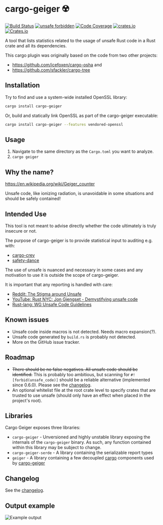 cargo-geiger ☢️ 
===============

[![Build Status](https://dev.azure.com/cargo-geiger/cargo-geiger/_apis/build/status/rust-secure-code.cargo-geiger?branchName=master)](https://dev.azure.com/cargo-geiger/cargo-geiger/_build/latest?definitionId=1&branchName=master)
[![unsafe forbidden](https://img.shields.io/badge/unsafe-forbidden-success.svg)](https://github.com/rust-secure-code/safety-dance/)
[![Code Coverage](https://img.shields.io/azure-devops/coverage/cargo-geiger/cargo-geiger/2/master)](https://img.shields.io/azure-devops/coverage/cargo-geiger/cargo-geiger/2/master)
[![crates.io](https://img.shields.io/crates/v/cargo-geiger.svg)](https://crates.io/crates/cargo-geiger)
[![Crates.io](https://img.shields.io/crates/d/cargo-geiger?label=cargo%20installs)](https://crates.io/crates/cargo-geiger)

A tool that lists statistics related to the usage of unsafe Rust code in a Rust
crate and all its dependencies.

This cargo plugin was originally based on the code from two other projects:
* <https://github.com/icefoxen/cargo-osha> and
* <https://github.com/sfackler/cargo-tree>

Installation
------------

Try to find and use a system-wide installed OpenSSL library:

```bash
cargo install cargo-geiger
```

Or, build and statically link OpenSSL as part of the cargo-geiger executable:

```bash
cargo install cargo-geiger --features vendored-openssl
```

Usage
-----

1. Navigate to the same directory as the `Cargo.toml` you want to analyze.
2. `cargo geiger`

Why the name?
-------------

<https://en.wikipedia.org/wiki/Geiger_counter>

Unsafe code, like ionizing radiation, is unavoidable in some situations and should be safely contained!

Intended Use
------------

This tool is not meant to advise directly whether the code ultimately is truly insecure or not.

The purpose of cargo-geiger is to provide statistical input to auditing e.g. with:

- [cargo-crev](https://crates.io/crates/cargo-crev)
- [safety-dance](https://github.com/rust-secure-code/safety-dance)

The use of unsafe is nuanced and necessary in some cases and any motivation to use it is outside the scope of cargo-geiger.

It is important that any reporting is handled with care:

- [Reddit: The Stigma around Unsafe](https://www.reddit.com/r/rust/comments/y1u068/the_stigma_around_unsafe/)
- [YouTube: Rust NYC: Jon Gjengset - Demystifying unsafe code](https://youtu.be/QAz-maaH0KM)
- [Rust-lang: WG Unsafe Code Guidelines](https://github.com/rust-lang/unsafe-code-guidelines)

Known issues
------------

 - Unsafe code inside macros is not detected. Needs macro expansion(?).
 - Unsafe code generated by `build.rs` is probably not detected.
 - More on the GitHub issue tracker.

Roadmap
-------

 - ~~There should be no false negatives. All unsafe code should be
   identified.~~ This is probably too ambitious, but scanning for
   `#![forbid(unsafe_code)]` should be a reliable alternative (implemented since
   0.6.0). Please see the [changelog].
 - An optional whitelist file at the root crate level to specify crates that are
   trusted to use unsafe (should only have an effect when placed in the project's root).

Libraries
---------

Cargo Geiger exposes three libraries:

 - `cargo-geiger` - Unversioned and highly unstable library exposing the internals of the `cargo-geiger` binary. As such, any function contained within this library may be subject to change.
 - `cargo-geiger-serde` - A library containing the serializable report types
 - `geiger` - A library containing a few decoupled [cargo] components used by [cargo-geiger]

Changelog
---------

See the [changelog].

[cargo]: https://crates.io/crates/cargo
[cargo-geiger]: https://crates.io/crates/cargo-geiger
[changelog]: https://github.com/rust-secure-code/cargo-geiger/blob/master/CHANGELOG.md

Output example
--------------

![Example output](https://user-images.githubusercontent.com/3704611/53132247-845f7080-356f-11e9-9c76-a9498d4a744b.png)
